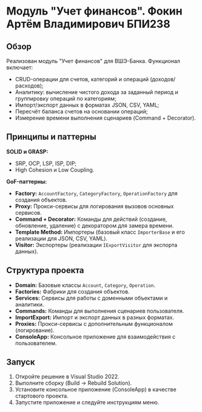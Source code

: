 # Модуль "Учет финансов". Фокин Артём Владимирович БПИ238

## Обзор
Реализован модуль "Учет финансов" для ВШЭ-Банка. Функционал включает:
- CRUD-операции для счетов, категорий и операций (доходов/расходов);
- Аналитику: вычисление чистого дохода за заданный период и группировку операций по категориям;
- Импорт/экспорт данных в форматах JSON, CSV, YAML;
- Пересчёт баланса счетов на основании операций;
- Измерение времени выполнения сценариев (Command + Decorator).

## Принципы и паттерны
**SOLID и GRASP:**
- SRP, OCP, LSP, ISP, DIP;
- High Cohesion и Low Coupling.

**GoF-паттерны:**
- **Factory:** `AccountFactory`, `CategoryFactory`, `OperationFactory` для создания объектов.
- **Proxy:** Прокси-сервисы для логирования вызовов основных сервисов.
- **Command + Decorator:** Команды для действий (создание, обновление, удаление) с декоратором для замера времени.
- **Template Method:** Импортеры (базовый класс `ImporterBase` и его реализации для JSON, CSV, YAML).
- **Visitor:** Экспортеры (реализации `IExportVisitor` для экспорта данных).

## Структура проекта
- **Domain:** Базовые классы `Account`, `Category`, `Operation`.
- **Factories:** Фабрики для создания объектов.
- **Services:** Сервисы для работы с доменными объектами и аналитики.
- **Commands:** Команды для выполнения сценариев пользователя.
- **ImportExport:** Импорт и экспорт данных в разных форматах.
- **Proxies:** Прокси-сервисы с дополнительным функционалом (логирование).
- **ConsoleApp:** Консольное приложение для взаимодействия с пользователем.

## Запуск
1. Откройте решение в Visual Studio 2022.
2. Выполните сборку (Build → Rebuild Solution).
3. Установите консольное приложение (ConsoleApp) в качестве стартового проекта.
4. Запустите приложение и следуйте инструкциям меню.

